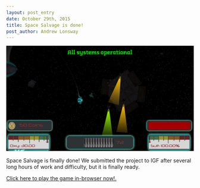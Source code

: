 ```yaml
---
layout: post_entry
date: October 29th, 2015
title: Space Salvage is done!
post_author: Andrew Lonsway
---
```


![alt text](/img/salvageDone.png)

Space Salvage is finally done! We submitted the project to IGF after several long hours of work and difficulty, but it is finally ready.

 <a href="http://purduesiggd.github.io/projects/salvage/play/">Click here to play the game in-browser now!.</a>